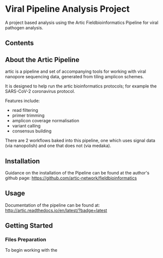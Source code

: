 # Viral Pipeline Analysis Project
A project based analysis using the Artic Fieldbioinformatics Pipeline for viral pathogen analysis.

## Contents


## About the Artic Pipeline
artic is a pipeline and set of accompanying tools for working with viral nanopore sequencing data, generated from tiling amplicon schemes.

It is designed to help run the artic bioinformatics protocols; for example the SARS-CoV-2 coronavirus protocol.

Features include:
* read filtering
* primer trimming
* amplicon coverage normalisation
* variant calling
* consensus building

There are 2 workflows baked into this pipeline, one which uses signal data (via nanopolish) and one that does not (via medaka).

## Installation
Guidance on the installation of the Pipeline can be found at the author's github page: https://github.com/artic-network/fieldbioinformatics

## Usage
Documentation of the pipeline can be found at: http://artic.readthedocs.io/en/latest/?badge=latest

## Getting Started
### Files Preparation
To begin working with the 
